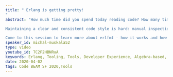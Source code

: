 ```yaml
---
title: " Erlang is getting pretty!
"
abstract: "How much time did you spend today reading code? How many times did you have to look harder because of how the code looked?

Maintaining a clear and consistent code style is hard: manual inspections often leads to endless bikeshedding and linters add noticeable overhead to the workflow. Many languages solved this issue through automated code formatters - Go, Rust, Elixir, Elm among many others. And now, thanks to the new erlfmt tool, Erlang is getting pretty as well!

Come to this session to learn more about erlfmt - how it works and how it can help your team."
speaker_id: michal-muskala52
type: video
youtube_id: TC2F2HBNRuA
keywords: Erlang, Tooling, Tools, Developer Experience, Algebra-based, pretty printing, Michal Muskala, Code BEAM SF,
date: 2020-04-02
tags: Code BEAM SF 2020,Tools
---
```


